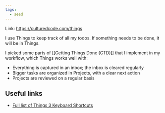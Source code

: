 ```yaml
---
tags:
  - seed
---
```

Link: https://culturedcode.com/things

I use Things to keep track of all my todos. If something needs to be done, it will be in Things. 

I picked some parts of [[Getting Things Done (GTD)]] that I implement in my workflow, which Things works well with:
- Everything is captured in an inbox; the inbox is cleared regularly
- Bigger tasks are organized in Projects, with a clear next action
- Projects are reviewed on a regular basis

## Useful links
* [Full list of Things 3 Keyboard Shortcuts](https://support.culturedcode.com/customer/en/portal/articles/2785159-keyboard-shortcuts-for-mac)
